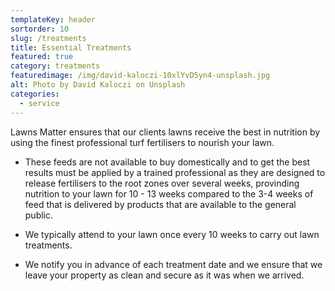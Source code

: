 ```yaml
---
templateKey: header
sortorder: 10
slug: /treatments
title: Essential Treatments
featured: true
category: treatments
featuredimage: /img/david-kaloczi-10xlYvD5yn4-unsplash.jpg
alt: Photo by David Kaloczi on Unsplash
categories:
  - service
---
```

Lawns Matter ensures that our clients lawns receive the best in nutrition by using the finest professional turf fertilisers to nourish your lawn.  

- These feeds are not available to buy domestically and to get the best results must be applied by a trained professional as they are designed to release fertilisers to the root zones over several weeks, provinding nutrition to your lawn for 10 - 13 weeks compared to the 3-4 weeks of feed that is delivered by products that are available to the general public. 

- We typically attend to your lawn once every 10 weeks to carry out lawn treatments. 

- We notify you in advance of each treatment date and we ensure that we leave your property as clean and secure as it was when we arrived. 
